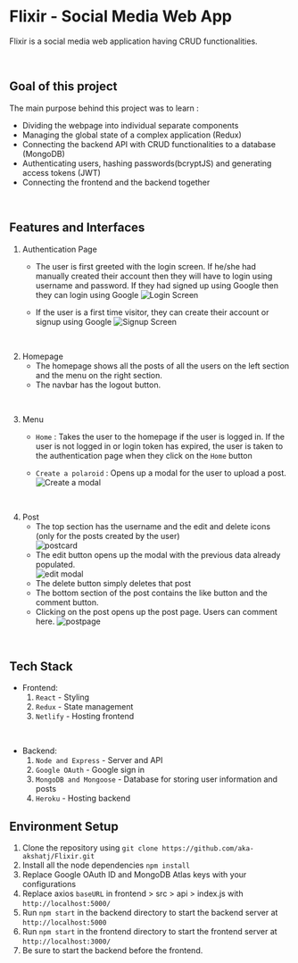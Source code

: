 # Flixir - Social Media Web App

Flixir is a social media web application having CRUD functionalities.

<p align="center">
<!-- <a href="https://polaroidapp.netlify.com"> -->
<!-- <img src="./images/Logo.png" alt="Polaroid-logo"/> -->
</a>
</p>

<br/>

## Goal of this project

The main purpose behind this project was to learn :

- Dividing the webpage into individual separate components
- Managing the global state of a complex application (Redux)
- Connecting the backend API with CRUD functionalities to a database (MongoDB)
- Authenticating users, hashing passwords(bcryptJS) and generating access tokens (JWT)
- Connecting the frontend and the backend together

<br/>

## Features and Interfaces

1. Authentication Page

   - The user is first greeted with the login screen. If he/she had manually created their account then they will have to login using username and password. If they had signed up using Google then they can login using Google
     ![Login Screen](../Flixir/Client/images/login_screen.png)

   - If the user is a first time visitor, they can create their account or signup using Google
     ![Signup Screen](../Flixir/Client/images/signup.png)

<br/>

2. Homepage
   - The homepage shows all the posts of all the users on the left section and the menu on the right section.
   - The navbar has the logout button.

<br/>

3. Menu

   - `Home` : Takes the user to the homepage if the user is logged in. If the user is not logged in or login token has expired, the user is taken to the authentication page when they click on the `Home` button

   - `Create a polaroid` : Opens up a modal for the user to upload a post.
     ![Create a modal](../Flixir/Client/images/create.png)

<br/>

4. Post
   - The top section has the username and the edit and delete icons (only for the posts created by the user)
     <br/>
     ![postcard](../Flixir/Client/images/postone.png)
   - The edit button opens up the modal with the previous data already populated.
     <br/>
     ![edit modal](../Flixir/Client/images/edit.png)
   - The delete button simply deletes that post
   - The bottom section of the post contains the like button and the comment button.
   - Clicking on the post opens up the post page. Users can comment here.
     ![postpage](../Flixir/Client/images/post.png)

<br/>

## Tech Stack

- Frontend:
  1. `React` - Styling
  2. `Redux` - State management
  3. `Netlify` - Hosting frontend

<br/>

- Backend:
  1. `Node and Express` - Server and API
  2. `Google OAuth` - Google sign in
  3. `MongoDB and Mongoose` - Database for storing user information and posts
  4. `Heroku` - Hosting backend

## Environment Setup

1. Clone the repository using `git clone https://github.com/aka-akshatj/Flixir.git `
2. Install all the node dependencies `npm install`
4. Replace Google OAuth ID and MongoDB Atlas keys with your configurations
5. Replace axios `baseURL` in frontend > src > api > index.js with `http://localhost:5000/`
6. Run `npm start` in the backend directory to start the backend server at `http://localhost:5000`
7. Run `npm start` in the frontend directory to start the frontend server at `http://localhost:3000/`
8. Be sure to start the backend before the frontend.
